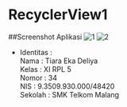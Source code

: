 # RecyclerView1
##Screenshot Aplikasi
![1](https://cloud.githubusercontent.com/assets/22131257/21009224/13ade9d2-bd78-11e6-9d8a-bb9e69017b55.JPG)
![2](https://cloud.githubusercontent.com/assets/22131257/21009226/14068e8e-bd78-11e6-81ad-1d3e62804c8d.JPG)

* Identitas :<br>
Nama : Tiara Eka Deliya <br>
Kelas : XI RPL 5<br>
Nomor : 34<br>
NIS : 9.3509.930.000/48420<br>
Sekolah : SMK Telkom Malang
